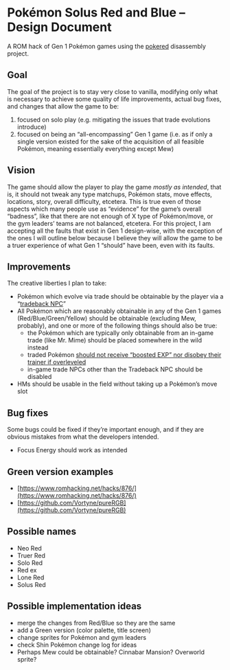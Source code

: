 # Pokémon Solus Red and Blue – Design Document

A ROM hack of Gen 1 Pokémon games using the [pokered](https://github.com/pret/pokered) disassembly project.

## Goal

The goal of the project is to stay very close to vanilla, modifying only what is necessary to achieve some quality of life improvements, actual bug fixes, and changes that allow the game to be:

1. focused on solo play (e.g. mitigating the issues that trade evolutions introduce)
2. focused on being an “all-encompassing” Gen 1 game (i.e. as if only a single version existed for the sake of the acquisition of all feasible Pokémon, meaning essentially everything except Mew)

## Vision

The game should allow the player to play the game *mostly as intended*, that is, it should not tweak any type matchups, Pokémon stats, move effects, locations, story, overall difficulty, etcetera. This is true even of those aspects which many people use as “evidence” for the game’s overall “badness”, like that there are not enough of X type of Pokémon/move, or the gym leaders’ teams are not balanced, etcetera. For this project, I am accepting all the faults that exist in Gen 1 design-wise, with the exception of the ones I will outline below because I believe they will allow the game to be a truer experience of what Gen 1 “should” have been, even with its faults.

## Improvements

The creative liberties I plan to take:

- Pokémon which evolve via trade should be obtainable by the player via a “[tradeback NPC](https://github.com/pret/pokered/wiki/Adding-an-NPC-that-will-trade-your-own-Pokémon-back-for-evolution-purposes)”
- All Pokémon which are reasonably obtainable in any of the Gen 1 games (Red/Blue/Green/Yellow) should be obtainable (excluding Mew, probably), and one or more of the following things should also be true:
    - the Pokémon which are typically only obtainable from an in-game trade (like Mr. Mime) should be placed somewhere in the wild instead
    - traded Pokémon [should not receive “boosted EXP” nor disobey their trainer if overleveled](https://github.com/pret/pokered/wiki/Adding-an-In-Game-Trade)
    - in-game trade NPCs other than the Tradeback NPC should be disabled
- HMs should be usable in the field without taking up a Pokémon’s move slot

## Bug fixes

Some bugs could be fixed if they’re important enough, and if they are obvious mistakes from what the developers intended.

- Focus Energy should work as intended


## Green version examples

- [https://www.romhacking.net/hacks/876/](https://www.romhacking.net/hacks/876/)
- [https://github.com/Vortyne/pureRGB](https://github.com/Vortyne/pureRGB)

## Possible names

- Neo Red
- Truer Red
- Solo Red
- Red ex
- Lone Red
- Solus Red

## Possible implementation ideas

- merge the changes from Red/Blue so they are the same
- add a Green version (color palette, title screen)
- change sprites for Pokémon and gym leaders
- check Shin Pokémon change log for ideas
- Perhaps Mew could be obtainable? Cinnabar Mansion? Overworld sprite?